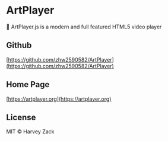 # ArtPlayer

🎨 ArtPlayer.js is a modern and full featured HTML5 video player

## Github

[https://github.com/zhw2590582/ArtPlayer](https://github.com/zhw2590582/ArtPlayer)

## Home Page

[https://artplayer.org](https://artplayer.org)

## License

MIT © Harvey Zack
